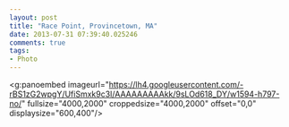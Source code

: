 ```yaml
---
layout: post
title: "Race Point, Provincetown, MA"
date: 2013-07-31 07:39:40.025246
comments: true
tags:
- Photo
---
```


<g:panoembed imageurl="https://lh4.googleusercontent.com/-rBS1zG2wpgY/UfiSmxk9c3I/AAAAAAAAAkk/9sLOd618_DY/w1594-h797-no/"
fullsize="4000,2000"
croppedsize="4000,2000"
offset="0,0"
displaysize="600,400"/>
